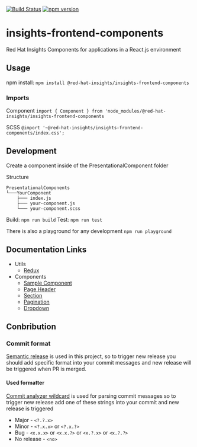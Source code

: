 [![Build Status](https://travis-ci.org/RedHatInsights/insights-frontend-components.svg?branch=master)](https://travis-ci.org/RedHatInsights/insights-chrome)
[![npm version](https://badge.fury.io/js/%40red-hat-insights%2Finsights-frontend-components.svg)](https://badge.fury.io/js/%40red-hat-insights%2Finsights-frontend-components)

# insights-frontend-components
Red Hat Insights Components for applications in a React.js environment

## Usage
npm install: `npm install @red-hat-insights/insights-frontend-components`

### Imports
Component
`import { Component } from 'node_modules/@red-hat-insights/insights-frontend-components`

SCSS
`@import '~@red-hat-insights/insights-frontend-components/index.css';`


## Development
Create a component inside of the PresentationalComponent folder

Structure
```
PresentationalComponents
└───YourComponent
    ├─── index.js
    ├─── your-component.js
    └─── your-component.scss
```

Build: `npm run build`
Test: `npm run test`

There is also a playground for any development
`npm run playground`

## Documentation Links
* Utils
    * [Redux](doc/utils/redux.md)
* Components
    * [Sample Component](doc/components/sample.md)
    * [Page Header](doc/components/page_header.md)
    * [Section](doc/components/section.md)
    * [Pagination](doc/components/pagination.md)
    * [Dropdown](doc/components/Dropdown.md)

## Conbribution
### Commit format
[Semantic release](https://github.com/semantic-release/semantic-release) is used in this project, so to trigger new release you should add specific format into your commit messages and new release will be triggered when PR is merged.

#### Used formatter
[Commit analyzer wildcard](https://github.com/karelhala/commit-analyzer-wildcard) is used for parsing commit messages so to trigger new release add one of these strings into your commit and new release is triggered
* Major - `<?.?.x>`
* Minor - `<?.x.x>` or `<?.x.?>`
* Bug - `<x.x.x>` or `<x.x.?>` or `<x.?.x>` or `<x.?.?>`
* No release - `<no>`
